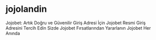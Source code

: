 # jojolandin
Jojobet: Artık Doğru ve Güvenilir Giriş Adresi İçin Jojobet Resmi Giriş Adresini Tercih Edin Sizde Jojobet Fırsatlarından Yararlanın Jojobet Her Anında
